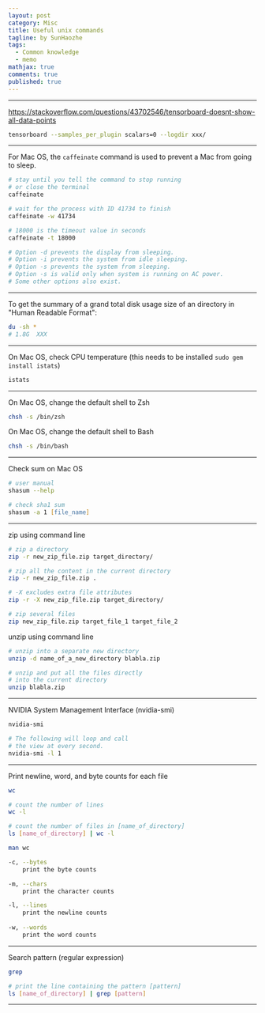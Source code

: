 ```yaml
---
layout: post
category: Misc
title: Useful unix commands
tagline: by SunHaozhe
tags: 
  - Common knowledge
  - memo
mathjax: true
comments: true
published: true
---
```


************************************************************************************************

https://stackoverflow.com/questions/43702546/tensorboard-doesnt-show-all-data-points 

```bash
tensorboard --samples_per_plugin scalars=0 --logdir xxx/
```

************************************************************************************************

For Mac OS, the `caffeinate` command is used to prevent a Mac from going to sleep. 

```bash
# stay until you tell the command to stop running 
# or close the terminal
caffeinate 

# wait for the process with ID 41734 to finish
caffeinate -w 41734  

# 18000 is the timeout value in seconds 
caffeinate -t 18000  

# Option -d prevents the display from sleeping.
# Option -i prevents the system from idle sleeping.
# Option -s prevents the system from sleeping. 
# Option -s is valid only when system is running on AC power.
# Some other options also exist. 
```

************************************************************************************************

To get the summary of a grand total disk usage size of an directory in "Human Readable Format": 

```bash
du -sh *
# 1.8G	XXX
```

************************************************************************************************

On Mac OS, check CPU temperature (this needs to be installed `sudo gem install istats`)

```bash
istats 
```

************************************************************************************************

On Mac OS, change the default shell to Zsh

```bash
chsh -s /bin/zsh
```

On Mac OS, change the default shell to Bash

```zsh
chsh -s /bin/bash
```

************************************************************************************************

Check sum on Mac OS

```zsh
# user manual
shasum --help

# check sha1 sum 
shasum -a 1 [file_name]
```



************************************************************************************************

zip using command line

```zsh
# zip a directory
zip -r new_zip_file.zip target_directory/

# zip all the content in the current directory 
zip -r new_zip_file.zip . 

# -X excludes extra file attributes
zip -r -X new_zip_file.zip target_directory/

# zip several files 
zip new_zip_file.zip target_file_1 target_file_2
```

unzip using command line 

```zsh
# unzip into a separate new directory 
unzip -d name_of_a_new_directory blabla.zip

# unzip and put all the files directly 
# into the current directory
unzip blabla.zip
```

************************************************************************************************

NVIDIA System Management Interface (nvidia-smi) 

```zsh
nvidia-smi

# The following will loop and call 
# the view at every second. 
nvidia-smi -l 1
```

************************************************************************************************

Print newline, word, and byte counts for each file

```bash
wc

# count the number of lines
wc -l

# count the number of files in [name_of_directory]
ls [name_of_directory] | wc -l
```

```bash
man wc

-c, --bytes
    print the byte counts

-m, --chars
    print the character counts

-l, --lines
    print the newline counts
    
-w, --words
    print the word counts
```


************************************************************************************************

Search pattern (regular expression)

```bash
grep

# print the line containing the pattern [pattern]
ls [name_of_directory] | grep [pattern]
```


************************************************************************************************























